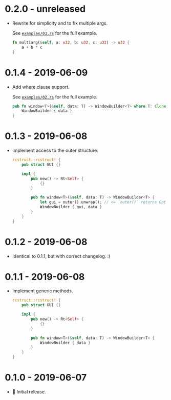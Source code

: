 # 0.2.0 - unreleased

-   Rewrite for simplicity and to fix multiple args.

    See [`examples/03.rs`](./examples/03.rs) for the full example.

    ```rust
    fn multiarg(&self, a: u32, b: u32, c: u32) -> u32 {
        a + b * c
    }
    ```

# 0.1.4 - 2019-06-09

-   Add where clause support.

    See [`examples/02.rs`](./examples/02.rs) for the full example.

    ```rust
    pub fn window<T>(&self, data: T) -> WindowBuilder<T> where T: Clone {
        WindowBuilder { data }
    }
    ```

# 0.1.3 - 2019-06-08

-   Implement access to the outer structure.

    ```rust
    rcstruct::rcstruct! {
        pub struct GUI {}

        impl {
            pub new() -> Rt<Self> {
                {}
            }

            pub fn window<T>(&self, data: T) -> WindowBuilder<T> {
                let gui = outer().unwrap(); // <= `outer()` returns Option<GUI>
                WindowBuilder { gui, data }
            }
        }
    }
    ```

# 0.1.2 - 2019-06-08

-   Identical to 0.1.1, but with correct changelog. :)

# 0.1.1 - 2019-06-08

-   Implement generic methods.

    ```rust
    rcstruct::rcstruct! {
        pub struct GUI {}

        impl {
            pub new() -> Rt<Self> {
                {}
            }

            pub fn window<T>(&self, data: T) -> WindowBuilder<T> {
                WindowBuilder { data }
            }
        }
    }
    ```

# 0.1.0 - 2019-06-07

-   🎉 Initial release.
